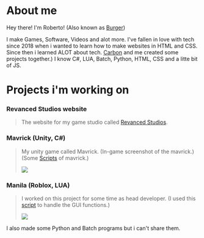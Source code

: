 # About me
Hey there! I'm Roberto! (Also known as [Burger](https://www.youtube.com/c/burgerman1))

I make Games, Software, Videos and alot more. I've fallen in love with tech since 2018 when i wanted to learn how to make websites in HTML and CSS. Since then i learned ALOT about tech. [Carbon](https://github.com/CarbonEmSelf) and me created some projects together.)
I know C#, LUA, Batch, Python, HTML, CSS and a litte bit of JS.


# Projects i'm working on

### Revanced Studios website
> The website for my game studio called [Revanced Studios](https://revanced-studios.github.io/).



### Mavrick (Unity, C#)
> My unity game called Mavrick. (In-game screenshot of the mavrick.)
> (Some [Scripts](https://github.com/Burger-man/About-me/tree/main/scripts/C%23) of mavrick.)
> 
>  <img src="https://github.com/Burger-man/Aboutme/blob/main/img/mavrick_pic1.png">

### Manila (Roblox, LUA)
> I worked on this project for some time as head developer. 
> (I used this [script](https://github.com/Burger-man/About-me/blob/main/scripts/GUI.lua) to handle the GUI functions.) 
>
> <img src="https://github.com/Burger-man/About-me/blob/main/img/manila_setting_preview.png">

I also made some Python and Batch programs but i can't share them.
